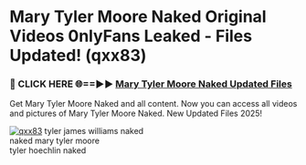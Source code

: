 # Mary Tyler Moore Naked Original Videos 0nlyFans Leaked - Files Updated! (qxx83)

<h3>🔴 CLICK HERE 🌐==►► <a href="https://tinyurl.com/up5wt9bj" rel="nofollow">Mary Tyler Moore Naked Updated Files</a></h3>

Get Mary Tyler Moore Naked and all content. Now you can access all videos and pictures of Mary Tyler Moore Naked. New Updated Files 2025!

[![qxx83](https://i.imgur.com/ABiUzMV.gif)](https://tinyurl.com/up5wt9bj)
tyler james williams naked<br>
naked mary tyler moore<br>
tyler hoechlin naked